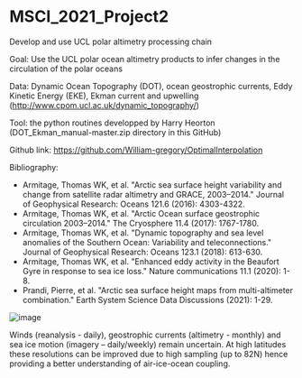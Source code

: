 # MSCI_2021_Project2
Develop and use UCL polar altimetry processing chain 

Goal: Use the UCL polar ocean altimetry products to infer changes in the circulation of the polar oceans

Data: Dynamic Ocean Topography (DOT), ocean geostrophic currents, Eddy Kinetic Energy (EKE), Ekman current and upwelling (http://www.cpom.ucl.ac.uk/dynamic_topography/)

Tool: the python routines developped by Harry Heorton (DOT_Ekman_manual-master.zip directory in this GitHub)

Github link: https://github.com/William-gregory/OptimalInterpolation

Bibliography: 

- Armitage, Thomas WK, et al. "Arctic sea surface height variability and change from satellite radar altimetry and GRACE, 2003–2014." Journal of Geophysical Research: Oceans 121.6 (2016): 4303-4322.
- Armitage, Thomas WK, et al. "Arctic Ocean surface geostrophic circulation 2003–2014." The Cryosphere 11.4 (2017): 1767-1780.
- Armitage, Thomas WK, et al. "Dynamic topography and sea level anomalies of the Southern Ocean: Variability and teleconnections." Journal of Geophysical Research: Oceans 123.1 (2018): 613-630.
- Armitage, Thomas WK, et al. "Enhanced eddy activity in the Beaufort Gyre in response to sea ice loss." Nature communications 11.1 (2020): 1-8.
- Prandi, Pierre, et al. "Arctic sea surface height maps from multi-altimeter combination." Earth System Science Data Discussions (2021): 1-29.

![image](https://user-images.githubusercontent.com/29431131/135471161-db818b4e-c0ee-4d5d-b1fe-839a9b5fdd57.png)

Winds (reanalysis - daily), geostrophic currents (altimetry - monthly) and sea ice motion (imagery – daily/weekly) remain uncertain. At high latitudes these resolutions can be improved due to high sampling (up to 82N) hence providing a better understanding of air-ice-ocean coupling.
